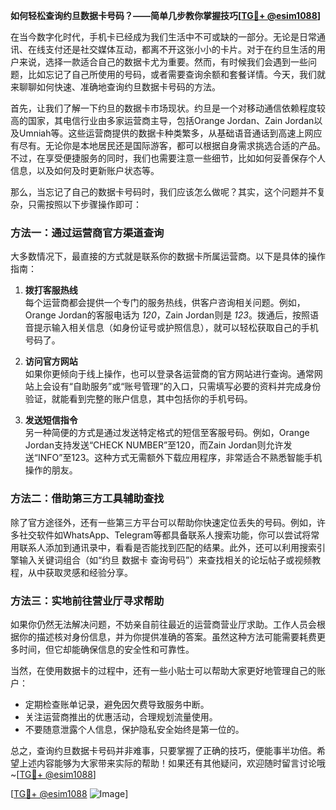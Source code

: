 **如何轻松查询约旦数据卡号码？——简单几步教你掌握技巧[[TG💪+ @esim1088](https://t.me/s/esim1088)]**

在当今数字化时代，手机卡已经成为我们生活中不可或缺的一部分。无论是日常通讯、在线支付还是社交媒体互动，都离不开这张小小的卡片。对于在约旦生活的用户来说，选择一款适合自己的数据卡尤为重要。然而，有时候我们会遇到一些问题，比如忘记了自己所使用的号码，或者需要查询余额和套餐详情。今天，我们就来聊聊如何快速、准确地查询约旦数据卡号码的方法。

首先，让我们了解一下约旦的数据卡市场现状。约旦是一个对移动通信依赖程度较高的国家，其电信行业由多家运营商主导，包括Orange Jordan、Zain Jordan以及Umniah等。这些运营商提供的数据卡种类繁多，从基础语音通话到高速上网应有尽有。无论你是本地居民还是国际游客，都可以根据自身需求挑选合适的产品。不过，在享受便捷服务的同时，我们也需要注意一些细节，比如如何妥善保存个人信息，以及如何及时更新账户状态等。

那么，当忘记了自己的数据卡号码时，我们应该怎么做呢？其实，这个问题并不复杂，只需按照以下步骤操作即可：

### 方法一：通过运营商官方渠道查询

大多数情况下，最直接的方式就是联系你的数据卡所属运营商。以下是具体的操作指南：

1. **拨打客服热线**  
   每个运营商都会提供一个专门的服务热线，供客户咨询相关问题。例如，Orange Jordan的客服电话为 *120*，Zain Jordan则是 *123*。拨通后，按照语音提示输入相关信息（如身份证号或护照信息），就可以轻松获取自己的手机号码了。

2. **访问官方网站**  
   如果你更倾向于线上操作，也可以登录各运营商的官方网站进行查询。通常网站上会设有“自助服务”或“账号管理”的入口，只需填写必要的资料并完成身份验证，就能看到完整的账户信息，其中包括你的手机号码。

3. **发送短信指令**  
   另一种简便的方式是通过发送特定格式的短信至客服号码。例如，Orange Jordan支持发送“CHECK NUMBER”至120，而Zain Jordan则允许发送“INFO”至123。这种方式无需额外下载应用程序，非常适合不熟悉智能手机操作的朋友。

### 方法二：借助第三方工具辅助查找

除了官方途径外，还有一些第三方平台可以帮助你快速定位丢失的号码。例如，许多社交软件如WhatsApp、Telegram等都具备联系人搜索功能，你可以尝试将常用联系人添加到通讯录中，看看是否能找到匹配的结果。此外，还可以利用搜索引擎输入关键词组合（如“约旦 数据卡 查询号码”）来查找相关的论坛帖子或视频教程，从中获取灵感和经验分享。

### 方法三：实地前往营业厅寻求帮助

如果你仍然无法解决问题，不妨亲自前往最近的运营商营业厅求助。工作人员会根据你的描述核对身份信息，并为你提供准确的答案。虽然这种方法可能需要耗费更多时间，但它却能确保信息的安全性和可靠性。

当然，在使用数据卡的过程中，还有一些小贴士可以帮助大家更好地管理自己的账户：

- 定期检查账单记录，避免因欠费导致服务中断。
- 关注运营商推出的优惠活动，合理规划流量使用。
- 不要随意泄露个人信息，保护隐私安全始终是第一位的。

总之，查询约旦数据卡号码并非难事，只要掌握了正确的技巧，便能事半功倍。希望上述内容能够为大家带来实际的帮助！如果还有其他疑问，欢迎随时留言讨论哦~[[TG💪+ @esim1088](https://t.me/s/esim1088)]

[[TG💪+ @esim1088](https://t.me/s/esim1088) ![Image](https://i.postimg.cc/4NQfJmqS/Snipaste-2025-05-13-00-14-12.png)]